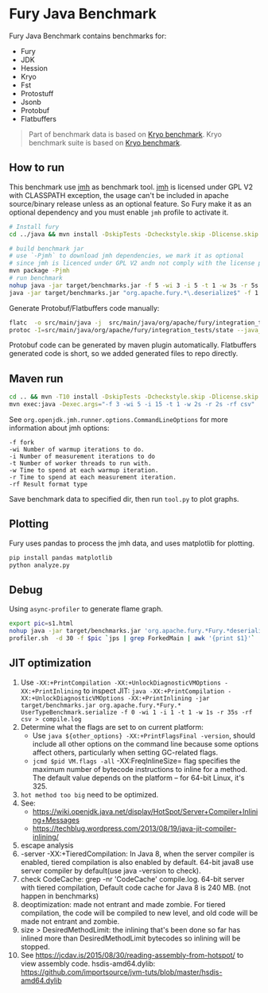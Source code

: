 # Fury Java Benchmark

Fury Java Benchmark contains benchmarks for:

- Fury
- JDK
- Hession
- Kryo
- Fst
- Protostuff
- Jsonb
- Protobuf
- Flatbuffers

> Part of benchmark data is based on [Kryo benchmark](https://github.com/EsotericSoftware/kryo/tree/master/benchmarks).
> Kryo benchmark suite is based on [Kryo benchmark](https://github.com/EsotericSoftware/kryo/tree/master/benchmarks).

## How to run

This benchmark use [jmh](https://github.com/openjdk/jmh) as benchmark tool. [jmh](https://github.com/openjdk/jmh) is
licensed under GPL V2 with CLASSPATH exception, the usage can't be included in apache source/binary release unless
as an optional feature. So Fury make it as an optional dependency and you must enable `jmh` profile to activate it.

```bash
# Install fury
cd ../java && mvn install -DskipTests -Dcheckstyle.skip -Dlicense.skip -Dmaven.javadoc.skip && cd -

# build benchmark jar
# use `-Pjmh` to download jmh dependencies, we mark it as optional
# since jmh is licenced under GPL V2 andn not comply with the license policy of ASF.
mvn package -Pjmh
# run benchmark
nohup java -jar target/benchmarks.jar -f 5 -wi 3 -i 5 -t 1 -w 3s -r 5s -rf csv >bench.log 2>&1 &
java -jar target/benchmarks.jar "org.apache.fury.*\.deserialize$" -f 1 -wi 1 -i 3 -t 1 -w 2s -r 2s -rf csv -p objectType=MEDIA_CONTENT -p bufferType=array -p references=false
```

Generate Protobuf/Flatbuffers code manually:

```bash
flatc  -o src/main/java -j  src/main/java/org/apache/fury/integration_tests/state/bench.fbs
protoc -I=src/main/java/org/apache/fury/integration_tests/state --java_out=src/main/java/ bench.proto
```

Protobuf code can be generated by maven plugin automatically. Flatbuffers generated code is short, so we added generated files to repo directly.

## Maven run

```bash
cd .. && mvn -T10 install -DskipTests -Dcheckstyle.skip -Dlicense.skip -Dmaven.javadoc.skip
mvn exec:java -Dexec.args="-f 3 -wi 5 -i 15 -t 1 -w 2s -r 2s -rf csv"
```

See `org.openjdk.jmh.runner.options.CommandLineOptions` for more information about jmh options:

```
-f fork
-wi Number of warmup iterations to do.
-i Number of measurement iterations to do
-t Number of worker threads to run with.
-w Time to spend at each warmup iteration.
-r Time to spend at each measurement iteration.
-rf Result format type
```

Save benchmark data to specified dir, then run `tool.py` to plot graphs.

## Plotting

Fury uses pandas to process the jmh data, and uses matplotlib for plotting.

```bash
pip install pandas matplotlib
python analyze.py
```

## Debug

Using `async-profiler` to generate flame graph.

```bash
export pic=s1.html
nohup java -jar target/benchmarks.jar 'org.apache.fury.*Fury.*deserialize*' -f 1 -wi 1 -i 1 -t 1 -w 1s -r 35s -rf csv &
profiler.sh  -d 30 -f $pic `jps | grep ForkedMain | awk '{print $1}'`
```

## JIT optimization

1. Use `-XX:+PrintCompilation -XX:+UnlockDiagnosticVMOptions -XX:+PrintInlining` to inspect JIT:
   `java -XX:+PrintCompilation -XX:+UnlockDiagnosticVMOptions -XX:+PrintInlining -jar target/benchmarks.jar org.apache.fury.*Fury.* UserTypeBenchmark.serialize -f 0 -wi 1 -i 1 -t 1 -w 1s -r 35s -rf csv > compile.log`
2. Determine what the flags are set to on current platform:
   - Use `java ${other_options} -XX:+PrintFlagsFinal -version`, should include all other options on the command line because some options affect others, particularly when setting GC-related flags.
   - `jcmd $pid VM.flags -all` -XX:FreqInlineSize= flag specifies the maximum number of bytecode instructions to inline for a method. The default value depends on the platform – for 64-bit Linux, it's 325.
3. `hot method too big` need to be optimized.
4. See:
   - https://wiki.openjdk.java.net/display/HotSpot/Server+Compiler+Inlining+Messages
   - https://techblug.wordpress.com/2013/08/19/java-jit-compiler-inlining/
5. escape analysis
6. -server -XX:+TieredCompilation: In Java 8, when the server compiler is enabled, tiered compilation
   is also enabled by default. 64-bit java8 use server compiler by default(use java -version to check).
7. check CodeCache: grep -nr 'CodeCache' compile.log. 64-bit server with tiered compilation, Default code cache for Java
   8 is 240 MB. (not happen in benchmarks)
8. deoptimization: made not entrant and made zombie. For tiered compilation, the code will be compiled to new level, and
   old code will be made not entrant and zombie.
9. size > DesiredMethodLimit: the inlining that's been done so far has inlined more than DesiredMethodLimit bytecodes so
   inlining will be stopped.
10. See https://jcdav.is/2015/08/30/reading-assembly-from-hotspot/ to view assembly code.
    hsdis-amd64.dylib: https://github.com/importsource/jvm-tuts/blob/master/hsdis-amd64.dylib
